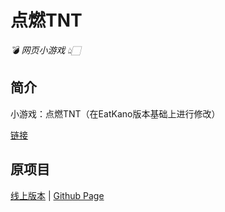 # 点燃TNT

_💣 网页小游戏 👆🏻_

</div>


## 简介

小游戏：点燃TNT（在EatKano版本基础上进行修改）

[链接](https://heyufeng1951.github.io/many-game/Ignite_TNT/index.html)

## 原项目

[线上版本](https://xingye.me/game/eatkano/index.php)
|
[Github Page](https://arcxingye.github.io/EatKano/index.html)
